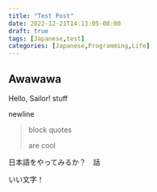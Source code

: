 ```yaml
---
title: "Test Post"
date: 2022-12-21T14:13:05-08:00
draft: true
tags: [Japanese,test]
categories: [Japanese,Programming,Life]
---
```


## Awawawa

Hello, Sailor! 
stuff

newline
> block
> quotes
>
>
> are
> cool


日本語をやってみるか？　話　

いい文字！
